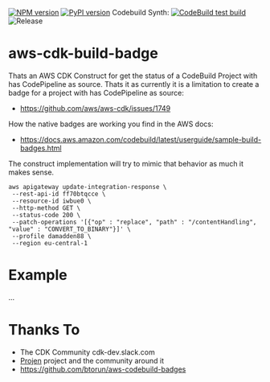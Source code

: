 [![NPM version](https://badge.fury.io/js/aws-cdk-build-badge.svg)](https://badge.fury.io/js/aws-cdk-build-badge)
[![PyPI version](https://badge.fury.io/py/aws-cdk-build-badge.svg)](https://badge.fury.io/py/aws-cdk-build-badge)
Codebuild Synth: [![CodeBuild test build](https://fktijpwdng.execute-api.eu-central-1.amazonaws.com/prod/?projectName=PipelineCustomStageprodTest-Fdei5bm2ulR6)](https://fktijpwdng.execute-api.eu-central-1.amazonaws.com/prod/?projectName=PipelineCustomStageprodTest-Fdei5bm2ulR6&url=true)
![Release](https://github.com/mmuller88/aws-cdk-build-badge/workflows/Release/badge.svg)

# aws-cdk-build-badge

Thats an AWS CDK Construct for get the status of a CodeBuild Project with has CodePipeline as source. Thats it as currently it is a limitation to create a badge for a project with has CodePipeline as source:

- https://github.com/aws/aws-cdk/issues/1749

How the native badges are working you find in the AWS docs:

- https://docs.aws.amazon.com/codebuild/latest/userguide/sample-build-badges.html

The construct implementation will try to mimic that behavior as much it makes sense.

```
aws apigateway update-integration-response \
 --rest-api-id ff70btqcce \
 --resource-id iwbue0 \
 --http-method GET \
 --status-code 200 \
 --patch-operations '[{"op" : "replace", "path" : "/contentHandling", "value" : "CONVERT_TO_BINARY"}]' \
 --profile damadden88 \
 --region eu-central-1
```

# Example

...

# Thanks To

- The CDK Community cdk-dev.slack.com
- [Projen](https://github.com/projen/projen) project and the community around it
- https://github.com/btorun/aws-codebuild-badges
